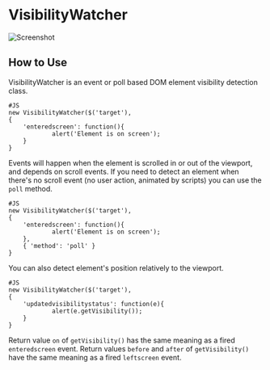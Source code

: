 VisibilityWatcher
===========

![Screenshot](http://fcartegnie.github.com/VisibilityWatcher/Capture-1.png)

How to Use
----------

VisibilityWatcher is an event or poll based DOM element visibility detection class.

	#JS
	new VisibilityWatcher($('target'),
	{
  		'enteredscreen': function(){
				alert('Element is on screen');
		}
	}

Events will happen when the element is scrolled in or out of the viewport, and depends on scroll events.
If you need to detect an element when there's no scroll event (no user action, animated by scripts) you can use the `poll` method.

	#JS
	new VisibilityWatcher($('target'),
	{
  		'enteredscreen': function(){
				alert('Element is on screen');
		},
		{ 'method': 'poll' }
	}

You can also detect element's position relatively to the viewport.

	#JS
	new VisibilityWatcher($('target'),
	{
  		'updatedvisibilitystatus': function(e){
				alert(e.getVisibility());
		}
	}

Return value `on` of `getVisibility()` has the same meaning as a fired `enteredscreen` event.
Return values `before` and `after` of `getVisibility()` have the same meaning as a fired `leftscreen` event.
